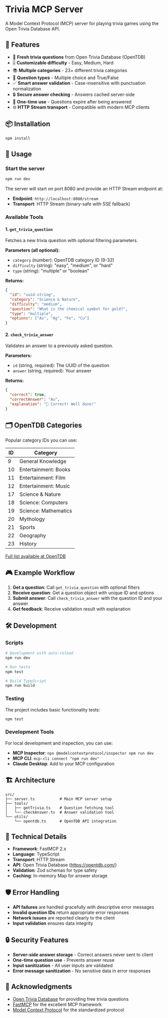 # Trivia MCP Server

A Model Context Protocol (MCP) server for playing trivia games using the Open Trivia Database API.

## 🎯 Features

- 🎲 **Fresh trivia questions** from Open Trivia Database (OpenTDB)
- 🎚️ **Customizable difficulty** - Easy, Medium, Hard
- 📚 **Multiple categories** - 23+ different trivia categories
- 🔀 **Question types** - Multiple choice and True/False
- ✅ **Smart answer validation** - Case-insensitive with punctuation normalization
- 🔒 **Secure answer checking** - Answers cached server-side
- 🚫 **One-time use** - Questions expire after being answered
- 🌐 **HTTP Stream transport** - Compatible with modern MCP clients

## 📦 Installation

```bash
npm install
```

## 🚀 Usage

### Start the server

```bash
npm run dev
```

The server will start on port 8080 and provide an HTTP Stream endpoint at:
- **Endpoint**: `http://localhost:8080/stream`
- **Transport**: HTTP Stream (binary-safe with SSE fallback)

### Available Tools

#### 1. `get_trivia_question`

Fetches a new trivia question with optional filtering parameters.

**Parameters (all optional):**
- `category` (number): OpenTDB category ID (9-32)
- `difficulty` (string): "easy", "medium", or "hard"  
- `type` (string): "multiple" or "boolean"

**Returns:**
```json
{
  "id": "uuid-string",
  "category": "Science & Nature",
  "difficulty": "medium",
  "question": "What is the chemical symbol for gold?",
  "type": "multiple",
  "options": ["Au", "Ag", "Fe", "Cu"]
}
```

#### 2. `check_trivia_answer`

Validates an answer to a previously asked question.

**Parameters:**
- `id` (string, required): The UUID of the question
- `answer` (string, required): Your answer

**Returns:**
```json
{
  "correct": true,
  "correctAnswer": "Au",
  "explanation": "🎉 Correct! Well done!"
}
```

## 🗂️ OpenTDB Categories

Popular category IDs you can use:

| ID | Category |
|----|----------|
| 9  | General Knowledge |
| 10 | Entertainment: Books |
| 11 | Entertainment: Film |
| 12 | Entertainment: Music |
| 17 | Science & Nature |
| 18 | Science: Computers |
| 19 | Science: Mathematics |
| 20 | Mythology |
| 21 | Sports |
| 22 | Geography |
| 23 | History |

[Full list available at OpenTDB](https://opentdb.com/api_config.php)

## 🎮 Example Workflow

1. **Get a question**: Call `get_trivia_question` with optional filters
2. **Receive question**: Get a question object with unique ID and options
3. **Submit answer**: Call `check_trivia_answer` with the question ID and your answer
4. **Get feedback**: Receive validation result with explanation

## 🛠️ Development

### Scripts

```bash
# Development with auto-reload
npm run dev

# Run tests
npm test

# Build TypeScript
npm run build
```

### Testing

The project includes basic functionality tests:

```bash
npm test
```

### Development Tools

For local development and inspection, you can use:

- **MCP Inspector**: `npx @modelcontextprotocol/inspector npm run dev`
- **MCP CLI**: `mcp-cli connect "npm run dev"`
- **Claude Desktop**: Add to your MCP configuration

## 🏗️ Architecture

```
src/
├── server.ts           # Main MCP server setup
├── tools/
│   ├── getTrivia.ts    # Question fetching tool
│   └── checkAnswer.ts  # Answer validation tool
└── utils/
    └── opentdb.ts      # OpenTDB API integration
```

## 🔧 Technical Details

- **Framework**: FastMCP 2.x
- **Language**: TypeScript
- **Transport**: HTTP Stream
- **API**: Open Trivia Database (https://opentdb.com/)
- **Validation**: Zod schemas for type safety
- **Caching**: In-memory Map for answer storage

## 🛡️ Error Handling

- **API failures** are handled gracefully with descriptive error messages
- **Invalid question IDs** return appropriate error responses
- **Network issues** are reported clearly to the client
- **Input validation** ensures data integrity

## 🔒 Security Features

- **Server-side answer storage** - Correct answers never sent to client
- **One-time question use** - Prevents answer reuse
- **Input sanitization** - All user inputs are validated
- **Error message sanitization** - No sensitive data in error responses

## 🙏 Acknowledgments

- [Open Trivia Database](https://opentdb.com/) for providing free trivia questions
- [FastMCP](https://github.com/punkpeye/fastmcp) for the excellent MCP framework
- [Model Context Protocol](https://modelcontextprotocol.io/) for the standardized protocol 
